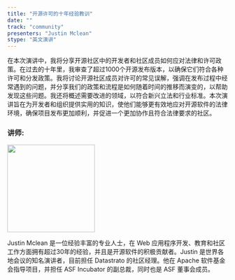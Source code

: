 ```yaml
---
title: "开源许可的十年经验教训"
date: ""
track: "community"
presenters: "Justin Mclean"
stype: "英文演讲"
--- 
```


在本次演讲中，我将分享开源社区中的开发者和社区成员如何应对法律和许可政策。在过去的十年里，我审查了超过1000个开源发布版本，以确保它们符合各种许可和分发政策。我将讨论开源社区成员对许可的常见误解，强调在发布过程中经常遇到的问题，并分享我们的政策和流程是如何随着时间的推移而演变的，以帮助发现这些问题。我还将概述需要改进的领域，以符合新兴立法和行业标准。本次演讲旨在为开发者和组织提供实用的知识，使他们能够更有效地应对开源软件的法律环境，确保项目发布更加顺利，并促进一个更加协作且符合法律要求的社区。

### 讲师:

<img src="https://sessionize.com/image/f7f9-400o400o1-psgL8jgznDsATwZF9JLL66.jpg" width="200" /><br/>

Justin Mclean 是一位经验丰富的专业人士，在 Web 应用程序开发、教育和社区工作方面拥有超过30年的经验，并且是开源软件的积极贡献者。Justin 是世界各地会议的知名演讲者，目前担任 Datastrato 的社区经理。他在 Apache 软件基金会指导项目，并担任 ASF Incubator 的副总裁，同时也是 ASF 董事会成员。